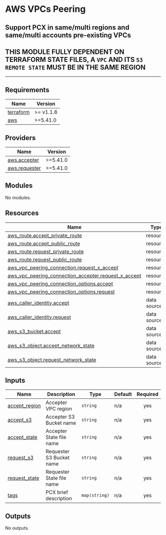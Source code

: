 # AWS VPCs Peering

## Support PCX in same/multi regions and same/multi accounts pre-existing VPCs

## THIS MODULE FULLY DEPENDENT ON TERRAFORM STATE FILES, A `VPC` AND ITS `S3 REMOTE STATE` MUST BE IN THE SAME REGION

__________________________________________________________
## Requirements

| Name | Version |
|------|---------|
| <a name="requirement_terraform"></a> [terraform](#requirement\_terraform) | >= v1.1.8 |
| <a name="requirement_aws"></a> [aws](#requirement\_aws) | >=5.41.0 |

## Providers

| Name | Version |
|------|---------|
| <a name="provider_aws.accepter"></a> [aws.accepter](#provider\_aws.accepter) | >=5.41.0 |
| <a name="provider_aws.requester"></a> [aws.requester](#provider\_aws.requester) | >=5.41.0 |

## Modules

No modules.

## Resources

| Name | Type |
|------|------|
| [aws_route.accept_private_route](https://registry.terraform.io/providers/hashicorp/aws/latest/docs/resources/route) | resource |
| [aws_route.accept_public_route](https://registry.terraform.io/providers/hashicorp/aws/latest/docs/resources/route) | resource |
| [aws_route.request_private_route](https://registry.terraform.io/providers/hashicorp/aws/latest/docs/resources/route) | resource |
| [aws_route.request_public_route](https://registry.terraform.io/providers/hashicorp/aws/latest/docs/resources/route) | resource |
| [aws_vpc_peering_connection.request_x_accept](https://registry.terraform.io/providers/hashicorp/aws/latest/docs/resources/vpc_peering_connection) | resource |
| [aws_vpc_peering_connection_accepter.request_x_accept](https://registry.terraform.io/providers/hashicorp/aws/latest/docs/resources/vpc_peering_connection_accepter) | resource |
| [aws_vpc_peering_connection_options.accept](https://registry.terraform.io/providers/hashicorp/aws/latest/docs/resources/vpc_peering_connection_options) | resource |
| [aws_vpc_peering_connection_options.request](https://registry.terraform.io/providers/hashicorp/aws/latest/docs/resources/vpc_peering_connection_options) | resource |
| [aws_caller_identity.accept](https://registry.terraform.io/providers/hashicorp/aws/latest/docs/data-sources/caller_identity) | data source |
| [aws_caller_identity.request](https://registry.terraform.io/providers/hashicorp/aws/latest/docs/data-sources/caller_identity) | data source |
| [aws_s3_bucket.accept](https://registry.terraform.io/providers/hashicorp/aws/latest/docs/data-sources/s3_bucket) | data source |
| [aws_s3_object.accept_network_state](https://registry.terraform.io/providers/hashicorp/aws/latest/docs/data-sources/s3_object) | data source |
| [aws_s3_object.request_network_state](https://registry.terraform.io/providers/hashicorp/aws/latest/docs/data-sources/s3_object) | data source |

## Inputs

| Name | Description | Type | Default | Required |
|------|-------------|------|---------|:--------:|
| <a name="input_accept_region"></a> [accept\_region](#input\_accept\_region) | Accepter VPC region | `string` | n/a | yes |
| <a name="input_accept_s3"></a> [accept\_s3](#input\_accept\_s3) | Accepter S3 Bucket name | `string` | n/a | yes |
| <a name="input_accept_state"></a> [accept\_state](#input\_accept\_state) | Accepter State file name | `string` | n/a | yes |
| <a name="input_request_s3"></a> [request\_s3](#input\_request\_s3) | Requester S3 Bucket name | `string` | n/a | yes |
| <a name="input_request_state"></a> [request\_state](#input\_request\_state) | Requester State file name | `string` | n/a | yes |
| <a name="input_tags"></a> [tags](#input\_tags) | PCX brief description | `map(string)` | n/a | yes |

## Outputs

No outputs.
